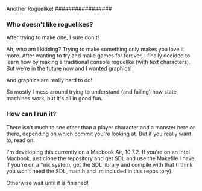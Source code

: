 Another Roguelike!
#################

### Who doesn't like roguelikes?

After trying to make one, I sure don't!

Ah, who am I kidding? Trying to make something only makes you love it more. After wanting to try and make games for forever, I finally decided to learn how by making a traditional console roguelike (with text characters). But we're in the future now and I wanted graphics!

And graphics are really hard to do!

So mostly I mess around trying to understand (and failing) how state machines work, but it's all in good fun.

### How can I run it?


There isn't much to see other than a player character and a monster here or there, depending on which commit you're looking at. But if you really want to, read on:

I'm developing this currently on a Macbook Air, 10.7.2. If you're on an Intel Macbook, just clone the repository and get SDL and use the Makefile I have. If you're on a *nix system, get the SDL library and compile with that (I think you won't need the SDL_main.h and .m included in this repository).

Otherwise wait until it is finished!
